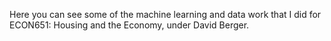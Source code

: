 Here you can see some of the machine learning and data work that I did for ECON651: Housing and the Economy, under David Berger.

